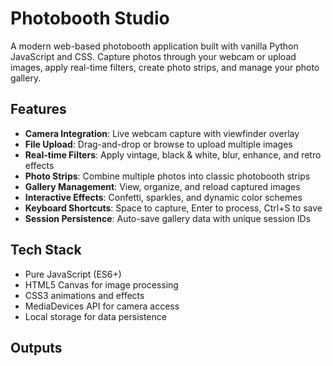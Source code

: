 # Photobooth Studio

A modern web-based photobooth application built with vanilla Python JavaScript and CSS. Capture photos through your webcam or upload images, apply real-time filters, create photo strips, and manage your photo gallery.

## Features

- **Camera Integration**: Live webcam capture with viewfinder overlay
- **File Upload**: Drag-and-drop or browse to upload multiple images
- **Real-time Filters**: Apply vintage, black & white, blur, enhance, and retro effects
- **Photo Strips**: Combine multiple photos into classic photobooth strips
- **Gallery Management**: View, organize, and reload captured images
- **Interactive Effects**: Confetti, sparkles, and dynamic color schemes
- **Keyboard Shortcuts**: Space to capture, Enter to process, Ctrl+S to save
- **Session Persistence**: Auto-save gallery data with unique session IDs

## Tech Stack

- Pure JavaScript (ES6+)
- HTML5 Canvas for image processing
- CSS3 animations and effects
- MediaDevices API for camera access
- Local storage for data persistence

## Outputs 
